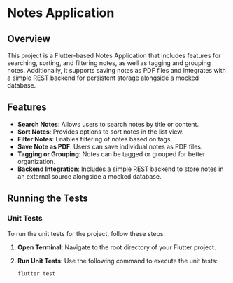# Notes Application

## Overview

This project is a Flutter-based Notes Application that includes features for searching, sorting, and filtering notes, as well as tagging and grouping notes. Additionally, it supports saving notes as PDF files and integrates with a simple REST backend for persistent storage alongside a mocked database.

## Features

- **Search Notes**: Allows users to search notes by title or content.
- **Sort Notes**: Provides options to sort notes in the list view.
- **Filter Notes**: Enables filtering of notes based on tags.
- **Save Note as PDF**: Users can save individual notes as PDF files.
- **Tagging or Grouping**: Notes can be tagged or grouped for better organization.
- **Backend Integration**: Includes a simple REST backend to store notes in an external source alongside a mocked database.

## Running the Tests

### Unit Tests

To run the unit tests for the project, follow these steps:

1. **Open Terminal**: Navigate to the root directory of your Flutter project.

2. **Run Unit Tests**: Use the following command to execute the unit tests:
   ```bash
   flutter test
